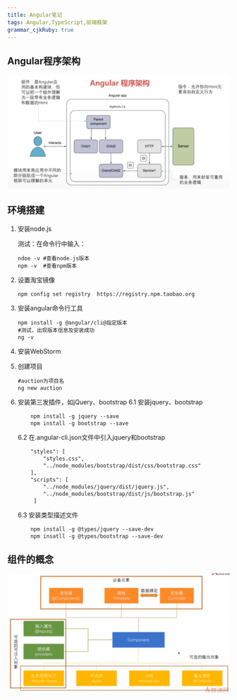 ```yaml
---
title: Angular笔记 
tags: Angular,TypeScript,前端框架
grammar_cjkRuby: true
---
```


## Angular程序架构
![Angular程序架构](./images/Angular程序架构.PNG)

## 环境搭建

 1. 安装node.js

	测试：在命令行中输入：

	``` shell
	ndoe -v	#查看node.js版本
	npm -v	#查看npm版本
	```
	
 2. 设置淘宝镜像

	``` shell
	npm config set registry  https://registry.npm.taobao.org
	```
	
 3. 安装angular命令行工具

	``` shell
	npm install -g @angular/cli@指定版本
	#测试，出现版本信息及安装成功
	ng -v
	```

 4. 安装WebStorm

 5. 创建项目

	``` shell
	#auction为项目名
	ng new auction
	```

 6. 安装第三发插件，如jQuery、bootstrap
	6.1 安装jquery、bootstrap

			npm install -g jquery --save
			npm install -g bootstrap --save
			
	6.2 在.angular-cli.json文件中引入jquery和bootstrap
			
			"styles": [
				"styles.css",
				"../node_modules/bootstrap/dist/css/bootstrap.css"
			],
			"scripts": [
				"../node_modules/jquery/dist/jquery.js",
				"../node_modules/bootstrap/dist/js/bootstrap.js"
			 ]
			 
	 6.3 安装类型描述文件

			npm install -g @types/jquery --save-dev
			npm insatll -g @types/bootstrap --save-dev

## 组件的概念
![Angular组件](./images/Angular组件_1.PNG)
